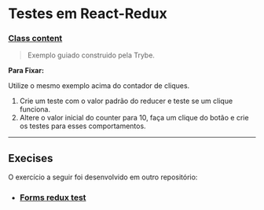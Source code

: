 # Testes em React-Redux

### [Class content](./class-content/src/)
> Exemplo guiado construido pela Trybe.

<strong>Para Fixar:</strong>

Utilize o mesmo exemplo acima do contador de cliques.

1. Crie um teste com o valor padrão do reducer e teste se um clique funciona.
2. Altere o valor inicial do counter para 10, faça um clique do botão e crie os testes para esses comportamentos.

---

## Execises

O exercício a seguir foi desenvolvido em outro repositório:
- ### [Forms redux test](https://github.com/lucas-da-silva/exercise-forms-redux-test)
